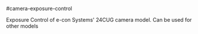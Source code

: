#camera-exposure-control

Exposure Control of e-con Systems' 24CUG camera model. Can be used for other models
